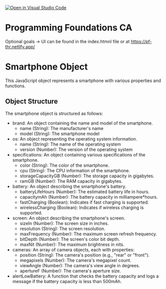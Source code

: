 [![Open in Visual Studio Code](https://classroom.github.com/assets/open-in-vscode-718a45dd9cf7e7f842a935f5ebbe5719a5e09af4491e668f4dbf3b35d5cca122.svg)](https://classroom.github.com/online_ide?assignment_repo_id=11919074&assignment_repo_type=AssignmentRepo)

# Programming Foundations CA

Optional goals -> UI can be found in the index.htmnl file or at https://pf-thr.netlify.app/

# Smartphone Object

This JavaScript object represents a smartphone with various properties and functions.

## Object Structure

The smartphone object is structured as follows:

- brand: An object containing the name and model of the smartphone.
  - name (String): The manufacturer's name
  - model (String): The smartphone model
- os: An object representing the operating system information.
  - name (String): The name of the operating system
  - version (Number): The version of the operating system
- specifications: An object containing various specifications of the smartphone.
  - color (String): The color of the smartphone.
  - cpu (String): The CPU information of the smartphone.
  - storageCapacityGB (Number): The storage capacity in gigabytes.
  - ramGB (Number): The RAM capacity in gigabytes.
- battery: An object describing the smartphone's battery.
  - batteryLifeHours (Number): The estimated battery life in hours.
  - capacitymAh (Number): The battery capacity in milliampere\*hours.
  - fastCharging (Boolean): Indicates if fast charging is supported.
  - wirelessCharging (Boolean): Indicates if wireless charging is supported.
- screen: An object describing the smartphone's screen.
  - sizeIn (Number): The screen size in inches.
  - resolution (String): The screen resolution.
  - maxFrequency (Number): The maximum screen refresh frequency.
  - bitDepth (Number): The screen's color bit depth.
  - maxNit (Number): The maximum brightness in nits.
- cameras: An array of camera objects, each with properties:
  - position (String): The camera's position (e.g., "rear" or "front").
  - megapixels (Number): The camera's megapixel count.
  - viewAngle (Number): The camera's view angle in degrees.
  - apertureF (Number): The camera's aperture size.
- alertLowBattery: A function that checks the battery capacity and logs a message if the battery capacity is less than 500mAh.
